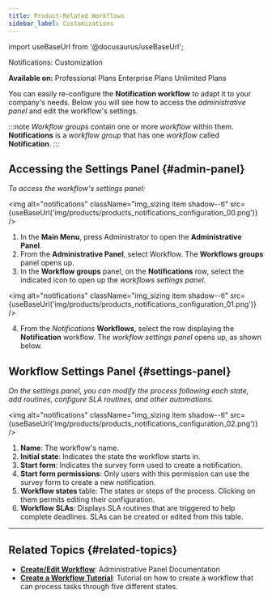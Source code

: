 ```yaml
---
title: Product-Related Workflows
sidebar_label: Customizations
---
```



import useBaseUrl from '@docusaurus/useBaseUrl'; 

<span className="hero__title">Notifications: Customization</span>
<br/>

**Available on:** <span className="badge badge--danger">Professional Plans</span> <span className="badge badge--info">Enterprise Plans</span> <span className="badge badge--warning">Unlimited Plans</span>
<br/>

You can easily re-configure the **Notification workflow** to adapt it to your company's needs. Below you will see how to access the _administrative panel_ and edit the workflow's settings.

:::note
_Workflow groups_ contain one or more _workflow_ within them. **Notifications** is a _workflow group_ that has one _workflow_ called **Notification**.
:::

## Accessing the Settings Panel {#admin-panel}

_To access the workflow's settings panel:_

<img alt="notifications" className="img_sizing item shadow--tl" src={useBaseUrl('img/products/products_notifications_configuration_00.png')} />
<br/>

1. In the **Main Menu**, press <span className="badge badge--primary">Administrator</span> to open the **Administrative Panel**.
2. From the **Administrative Panel**, select <span className="badge badge--primary">Workflow</span>. The **Workflows groups** panel opens up.
3. In the **Workflow groups** panel, on the **Notifications** row, select the indicated icon to open up the _workflows settings panel_.

<img alt="notifications" className="img_sizing item shadow--tl" src={useBaseUrl('img/products/products_notifications_configuration_01.png')} />
<br/>

4. From the _Notifications_ **Workflows**, select the row displaying the **Notification** workflow. The _workflow settings panel_ opens up, as shown below.

## Workflow Settings Panel {#settings-panel}

_On the settings panel, you can modify the process following each state, add routines, configure SLA routines, and other automations._

<div className="container">
<div className="row">
<div className="col col--6">


<img alt="notifications" className="img_sizing item shadow--tl" src={useBaseUrl('img/products/products_notifications_configuration_02.png')} />
<br/>

</div>
<div className="col col--6">

1. **Name**: The workflow's name.
2. **Initial state**: Indicates the state the workflow starts in.
3. **Start form**: Indicates the survey form used to create a notification.
4. **Start form permissions**: Only users with this permission can use the survey form to create a new notification.
5. **Workflow states** table: The states or steps of the process. Clicking on them permits editing their configuration.
6. **Workflow SLAs**: Displays SLA routines that are triggered to help complete deadlines. SLAs can be created or edited from this table.

</div>
</div>
</div>

---
## Related Topics {#related-topics}
- **[Create/Edit Workflow](/docs/documentation/admin/workflows/settings_panels/workflow_create_edit)**: Administrative Panel Documentation
- **[Create a Workflow Tutorial](/docs/tutorials/basic/create_state_machines)**: Tutorial on how to create a workflow that can process tasks through five different states.